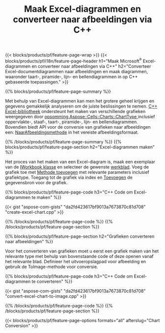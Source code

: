 ﻿---
title: Maak Excel-diagrammen en converteer naar afbeeldingen via C++
url: /nl/cpp/chart/
description: C++ broncode om een diagram of diagram in Microsoft Excel te tekenen en te converteren met C++Bibliotheek
---
{{< blocks/products/pf/feature-page-wrap >}}
{{< blocks/products/pf/i18n/feature-page-header h1="Maak Microsoft<sup>&reg;</sup> Excel-diagrammen en converteer naar afbeeldingen via C++" h2="Converteer Excel-documentdiagrammen naar afbeeldingen en maak diagrammen, waaronder taart-, piramide-, lijn- en bellendiagrammen in op C++ gebaseerde toepassingen." >}}

{{% blocks/products/pf/feature-page-summary %}}

Met behulp van Excel-diagrammen kan men het grotere geheel krijgen en gegevens gemakkelijk analyseren om de juiste beslissingen te nemen. [C++ Excel-bibliotheek](/cells/cpp/) ondersteunt het maken van verschillende grafieken weergegeven door [opsomming Aspose::Cells::Charts::ChartType
](https://apireference.aspose.com/cells/cpp/namespace/aspose.cells.charts#a2f17e69bcefc754569019185d0621b70) inclusief oppervlakte-, staaf-, taart-, piramide-, lijn- en bellendiagrammen. Bovendien biedt API voor de conversie van grafieken naar afbeeldingen een: [NaarAfbeeldingsmethode](https://apireference.aspose.com/cells/cpp/class/aspose.cells.charts.i_sparkline#a28d76dd585c48366e1657f2982722ddb) in het vereiste afbeeldingsformaat.

{{% /blocks/products/pf/feature-page-summary %}}
{{% blocks/products/pf/feature-page-section h2="Excel-diagrammen maken" %}}

Het proces van het maken van een Excel-diagram is, maak een exemplaar van de [IWorkbook klasse](https://apireference.aspose.com/cells/cpp/class/aspose.cells.i_workbook) en selecteer de gewenste [werkblad](https://apireference.aspose.com/cells/cpp/class/aspose.cells.i_worksheet_collection#a5574d624796043233420d0e0459ccc43). Voeg de grafiek toe met [Methode toevoegen](https://apireference.aspose.com/cells/cpp/class/aspose.cells.charts.i_chart_collection#ab7e8cce835c251a4682605299a6aa068) met relevante parameters inclusief grafiektype. Toegang tot de grafiek via index en [Toevoegen](https://apireference.aspose.com/cells/cpp/class/aspose.cells.charts.i_series_collection#a8f4dc4d883f32f65b1fb673e2aa7862f) de gegevensbron voor de grafiek.

{{% blocks/products/pf/feature-page-code h3="C++ Code om Excel-diagrammen te maken" %}}

{{< gist "aspose-com-gists" "da2fd423617bf9013a7673870c81d708" "create-excel-chart.cpp" >}}

{{% /blocks/products/pf/feature-page-code %}}
{{% /blocks/products/pf/feature-page-section %}}

{{% blocks/products/pf/feature-page-section h2="Grafieken converteren naar afbeeldingen" %}}


Voor het converteren van grafieken moet u eerst een grafiek maken van het relevante type met behulp van bovenstaande code of deze openen vanaf het relevante blad. Definieer het uitvoeropslagpad voor afbeelding en gebruik de ToImage-methode voor conversie.

 
{{% blocks/products/pf/feature-page-code h3="C++ Code om Excel-diagrammen te converteren" %}}

{{< gist "aspose-com-gists" "da2fd423617bf9013a7673870c81d708" "convert-excel-chart-to-image.cpp" >}}

{{% /blocks/products/pf/feature-page-code %}}
{{% /blocks/products/pf/feature-page-section %}}

{{< blocks/products/pf/feature-page-options formats="all" afterslug="Chart Conversion" >}}